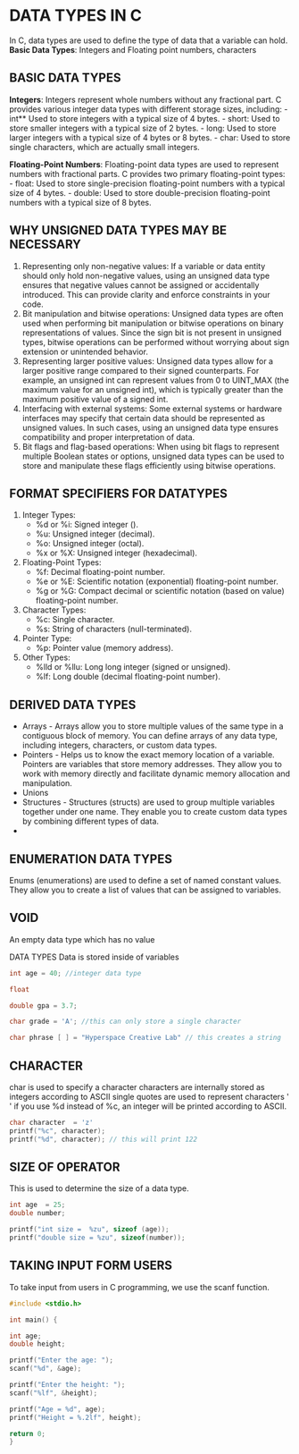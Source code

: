 # DATA TYPES IN C
In C, data types are used to define the type of data that a variable can hold.
**Basic Data Types**: Integers and Floating point numbers, characters

## BASIC DATA TYPES
**Integers**: Integers represent whole numbers without any fractional part. C provides various integer data types with different storage sizes, including:
	- int** Used to store integers with a typical size of 4 bytes.
	- short: Used to store smaller integers with a typical size of 2 bytes.
	- long: Used to store larger integers with a typical size of 4 bytes or 8 bytes.
	- char: Used to store single characters, which are actually small integers.


**Floating-Point Numbers**: Floating-point data types are used to represent numbers with fractional parts. C provides two primary floating-point types:
	- float: Used to store single-precision floating-point numbers with a typical size of 4 bytes.
	- double: Used to store double-precision floating-point numbers with a typical size of 8 bytes.


## WHY UNSIGNED DATA TYPES MAY BE NECESSARY
1. Representing only non-negative values: If a variable or data entity should only hold non-negative values, using an unsigned data type ensures that negative values cannot be assigned or accidentally introduced. This can provide clarity and enforce constraints in your code.
2. Bit manipulation and bitwise operations: Unsigned data types are often used when performing bit manipulation or bitwise operations on binary representations of values. Since the sign bit is not present in unsigned types, bitwise operations can be performed without worrying about sign extension or unintended behavior.
3. Representing larger positive values: Unsigned data types allow for a larger positive range compared to their signed counterparts. For example, an unsigned int can represent values from 0 to UINT_MAX (the maximum value for an unsigned int), which is typically greater than the maximum positive value of a signed int.
4. Interfacing with external systems: Some external systems or hardware interfaces may specify that certain data should be represented as unsigned values. In such cases, using an unsigned data type ensures compatibility and proper interpretation of data.
5. Bit flags and flag-based operations: When using bit flags to represent multiple Boolean states or options, unsigned data types can be used to store and manipulate these flags efficiently using bitwise operations.

## FORMAT SPECIFIERS FOR DATATYPES
1. Integer Types:
	- %d or %i: Signed integer ().
	- %u: Unsigned integer (decimal).
	- %o: Unsigned integer (octal).
	- %x or %X: Unsigned integer (hexadecimal).
2. Floating-Point Types:
	- %f: Decimal floating-point number.
	- %e or %E: Scientific notation (exponential) floating-point number.
	- %g or %G: Compact decimal or scientific notation (based on value) floating-point number.
3. Character Types:
	- %c: Single character. 
	- %s: String of characters (null-terminated).
4. Pointer Type:
	- %p: Pointer value (memory address).
5. Other Types:
	- %lld or %llu: Long long integer (signed or unsigned).
	- %lf: Long double (decimal floating-point number).



## DERIVED DATA TYPES
- Arrays - Arrays allow you to store multiple values of the same type in a contiguous block of memory. You can define arrays of any data type, including integers, characters, or custom data types.
- Pointers - Helps us to know the exact memory location of a variable. Pointers are variables that store memory addresses. They allow you to work with memory directly and facilitate dynamic memory allocation and manipulation.
- Unions
- Structures - Structures (structs) are used to group multiple variables together under one name. They enable you to create custom data types by combining different types of data.
- 

## ENUMERATION DATA TYPES
Enums (enumerations) are used to define a set of named constant values. They allow you to create a list of values that can be assigned to variables.

## VOID
An empty data type which has no value

DATA TYPES
Data is stored inside of variables
```c
int age = 40; //integer data type

float

double gpa = 3.7;

char grade = 'A'; //this can only store a single character

char phrase [ ] = "Hyperspace Creative Lab" // this creates a string

```

 


## CHARACTER
char is used to specify a character
characters are internally stored as integers according to ASCII
single quotes are used to represent characters ' '
if you use %d instead of %c, an integer will be printed according to ASCII. 

```c
char character  = 'z'
printf("%c", character);
printf("%d", character); // this will print 122
```

## SIZE OF OPERATOR
This is used to determine the size of a data type. 
```c
int age  = 25;
double number;

printf("int size =  %zu", sizeof (age));
printf("double size = %zu", sizeof(number));
```

## TAKING INPUT FORM USERS
To take input from users in C programming, we use the scanf  function. 
```c
#include <stdio.h>

int main() {

int age;
double height;

printf("Enter the age: ");
scanf("%d", &age);

printf("Enter the height: ");
scanf("%lf", &height);

printf("Age = %d", age);
printf("Height = %.2lf", height);

return 0;
}
```
